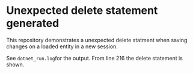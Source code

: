 # Unexpected delete statement generated

This repository demonstrates a unexpected delete statment when saving changes on a loaded entity in a new session.

See `dotnet_run.log`for the output. From line 216 the delete statement is shown.

